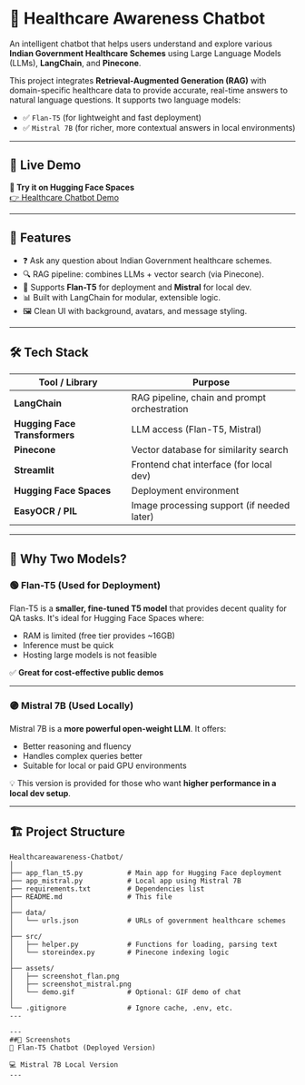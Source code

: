 # 🧠 Healthcare Awareness Chatbot

An intelligent chatbot that helps users understand and explore various **Indian Government Healthcare Schemes** using Large Language Models (LLMs), **LangChain**, and **Pinecone**.

This project integrates **Retrieval-Augmented Generation (RAG)** with domain-specific healthcare data to provide accurate, real-time answers to natural language questions. It supports two language models:

- ✅ `Flan-T5` (for lightweight and fast deployment)
- ✅ `Mistral 7B` (for richer, more contextual answers in local environments)

---

## 🚀 Live Demo

**💬 Try it on Hugging Face Spaces**  
[👉 Healthcare Chatbot Demo](https://huggingface.co/spaces/your-username/healthcare-chatbot)

---

## 📌 Features

- ❓ Ask any question about Indian Government healthcare schemes.
- 🔍 RAG pipeline: combines LLMs + vector search (via Pinecone).
- 🧠 Supports **Flan-T5** for deployment and **Mistral** for local dev.
- 📊 Built with LangChain for modular, extensible logic.
- 🖼️ Clean UI with background, avatars, and message styling.

---

## 🛠️ Tech Stack

| Tool / Library       | Purpose                                       |
|----------------------|-----------------------------------------------|
| **LangChain**        | RAG pipeline, chain and prompt orchestration  |
| **Hugging Face Transformers** | LLM access (Flan-T5, Mistral)        |
| **Pinecone**         | Vector database for similarity search         |
| **Streamlit**        | Frontend chat interface (for local dev)       |
| **Hugging Face Spaces** | Deployment environment                     |
| **EasyOCR / PIL**    | Image processing support (if needed later)    |

---

## 🧠 Why Two Models?

### 🟢 Flan-T5 (Used for Deployment)

Flan-T5 is a **smaller, fine-tuned T5 model** that provides decent quality for QA tasks. It's ideal for Hugging Face Spaces where:
- RAM is limited (free tier provides ~16GB)
- Inference must be quick
- Hosting large models is not feasible

✅ **Great for cost-effective public demos**

---

### 🟣 Mistral 7B (Used Locally)

Mistral 7B is a **more powerful open-weight LLM**. It offers:
- Better reasoning and fluency
- Handles complex queries better
- Suitable for local or paid GPU environments

💡 This version is provided for those who want **higher performance in a local dev setup**.

---

## 🏗️ Project Structure

```plaintext
Healthcareawareness-Chatbot/
│
├── app_flan_t5.py           # Main app for Hugging Face deployment
├── app_mistral.py           # Local app using Mistral 7B
├── requirements.txt         # Dependencies list
├── README.md                # This file
│
├── data/
│   └── urls.json            # URLs of government healthcare schemes
│
├── src/
│   ├── helper.py            # Functions for loading, parsing text
│   └── storeindex.py        # Pinecone indexing logic
│
├── assets/
│   ├── screenshot_flan.png
│   ├── screenshot_mistral.png
│   └── demo.gif             # Optional: GIF demo of chat
│
└── .gitignore               # Ignore cache, .env, etc.
---

---
##🧪 Screenshots
💬 Flan-T5 Chatbot (Deployed Version)

💻 Mistral 7B Local Version
---
